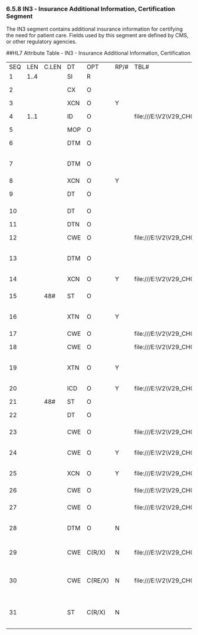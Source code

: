 ### 6.5.8 IN3 ‑ Insurance Additional Information, Certification Segment

The IN3 segment contains additional insurance information for certifying the need for patient care. Fields used by this segment are defined by CMS, or other regulatory agencies.

##HL7 Attribute Table - IN3 - Insurance Additional Information, Certification

|     |     |     |     |     |     |     |     |     |
| --- | --- | --- | --- | --- | --- | --- | --- | --- |
| SEQ | LEN | C.LEN | DT | OPT | RP/# | TBL# | ITEM# | ELEMENT NAME |
| 1 | 1..4 |  | SI | R |  |  | 00502 | Set ID - IN3 |
| 2 |  |  | CX | O |  |  | 00503 | Certification Number |
| 3 |  |  | XCN | O | Y |  | 00504 | Certified By |
| 4 | 1..1 |  | ID | O |  | file:///E:\V2\V29_CH02C_Tables.docx#HL70136[0136] | 00505 | Certification Required |
| 5 |  |  | MOP | O |  |  | 00506 | Penalty |
| 6 |  |  | DTM | O |  |  | 00507 | Certification Date/Time |
| 7 |  |  | DTM | O |  |  | 00508 | Certification Modify Date/Time |
| 8 |  |  | XCN | O | Y |  | 00509 | Operator |
| 9 |  |  | DT | O |  |  | 00510 | Certification Begin Date |
| 10 |  |  | DT | O |  |  | 00511 | Certification End Date |
| 11 |  |  | DTN | O |  |  | 00512 | Days |
| 12 |  |  | CWE | O |  | file:///E:\V2\V29_CH02C_Tables.docx#HL70233[0233] | 00513 | Non-Concur Code/Description |
| 13 |  |  | DTM | O |  |  | 00514 | Non-Concur Effective Date/Time |
| 14 |  |  | XCN | O | Y | file:///E:\V2\V29_CH02C_Tables.docx#HL70010[0010] | 00515 | Physician Reviewer |
| 15 |  | 48# | ST | O |  |  | 00516 | Certification Contact |
| 16 |  |  | XTN | O | Y |  | 00517 | Certification Contact Phone Number |
| 17 |  |  | CWE | O |  | file:///E:\V2\V29_CH02C_Tables.docx#HL70345[0345] | 00518 | Appeal Reason |
| 18 |  |  | CWE | O |  | file:///E:\V2\V29_CH02C_Tables.docx#HL70346[0346] | 00519 | Certification Agency |
| 19 |  |  | XTN | O | Y |  | 00520 | Certification Agency Phone Number |
| 20 |  |  | ICD | O | Y | file:///E:\V2\V29_CH02C_Tables.docx#HL70136[0136] | 00521 | Pre-Certification Requirement |
| 21 |  | 48# | ST | O |  |  | 00522 | Case Manager |
| 22 |  |  | DT | O |  |  | 00523 | Second Opinion Date |
| 23 |  |  | CWE | O |  | file:///E:\V2\V29_CH02C_Tables.docx#HL70151[0151] | 00524 | Second Opinion Status |
| 24 |  |  | CWE | O | Y | file:///E:\V2\V29_CH02C_Tables.docx#HL70152[0152] | 00525 | Second Opinion Documentation Received |
| 25 |  |  | XCN | O | Y | file:///E:\V2\V29_CH02C_Tables.docx#HL70010[0010] | 00526 | Second Opinion Physician |
| 26 |  |  | CWE | O |  | file:///E:\V2\V29_CH02C_Tables.docx#HL70921[0921] | 03336 | Certification Type |
| 27 |  |  | CWE | O |  | file:///E:\V2\V29_CH02C_Tables.docx#HL70922[0922] | 03337 | Certification Category |
| 28 |  |  | DTM | O | N |  | 02483 | Online Verification Date/Time |
| 29 |  |  | CWE | C(R/X) | N | file:///E:\V2\V29_CH02C_CodeTables.doc#HL70970[0970] | 02484 | Online Verification Result |
| 30 |  |  | CWE | C(RE/X) | N | file:///E:\V2\V29_CH02C_CodeTables.doc#HL70971[0971] | 02485 | Online Verification Result Error Code |
| 31 |  |  | ST | C(R/X) | N |  | 02486 | Online Verification Result Check Digit |
